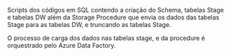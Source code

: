 Scripts dos códigos em SQL contendo a criação do Schema, tabelas Stage e tabelas DW além da Storage Procedure que envia os dados das tabelas Stage para as tabelas DW, 
e truncando as tabelas Stage. 

O processo de carga dos dados nas tabelas stage, e da procedure é orquestrado pelo Azure Data Factory.
